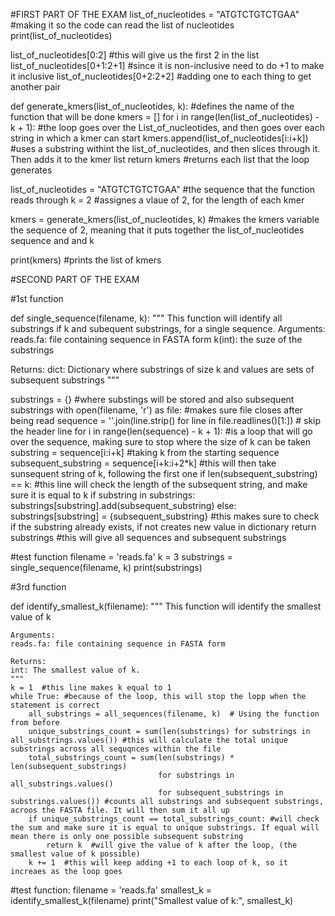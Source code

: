 #FIRST PART OF THE EXAM 
list_of_nucleotides = "ATGTCTGTCTGAA" #making it so the code can read the list of nucleotides
print(list_of_nucleotides)

list_of_nucleotides[0:2] #this will give us the first 2 in the list 
list_of_nucleotides[0+1:2+1] #since it is non-inclusive need to do +1 to make it inclusive 
list_of_nucleotides[0+2:2+2] #adding one to each thing to get another pair 


def generate_kmers(list_of_nucleotides, k): #defines the name of the function that will be done
    kmers = []
    for i in range(len(list_of_nucleotides) - k + 1): #the loop goes over the List_of_nucleotides, and then goes over each string in which a kmer can start 
        kmers.append(list_of_nucleotides[i:i+k]) #uses a substring withint the list_of_nucleotides, and then slices through it. Then adds it to the kmer list 
    return kmers #returns each list that the loop generates 

list_of_nucleotides = "ATGTCTGTCTGAA" #the sequence that the function reads through
k = 2 #assignes a vlaue of 2, for the length of each kmer 

kmers = generate_kmers(list_of_nucleotides, k) #makes the kmers variable the sequence of 2, meaning that it puts together the list_of_nucleotides sequence and and k 

print(kmers) #prints the list of kmers 



#SECOND PART OF THE EXAM

#1st function 

def single_sequence(filename, k):
  """
  This function will identify all substrings if k and subequent substrings, for a single sequence.
  Arguments:
   reads.fa: file containing sequence in FASTA form 
   k(int): the suze of the substrings 
   
  Returns:
    dict: Dictionary where substrings of size k and values are sets of subsequent substrings
  """

substrings = {} #where substings will be stored and also subsequent substrings 
with open(filename, 'r') as file: #makes sure file closes after being read 
  sequence = ''.join(line.strip() for line in file.readlines()[1:])  # skip the header line
  for i in range(len(sequence) - k + 1): #is a loop that will go over the sequence, making sure to stop where the size of k can be taken 
    substring = sequence[i:i+k] #taking k from the starting sequence
    subsequent_substring = sequence[i+k:i+2*k] #this will then take sunsequent string of k, following the first one
    if len(subsequent_substring) == k: #this line will check the length of the subsequent string, and make sure it is equal to k
      if substring in substrings:
        substrings[substring].add(subsequent_substring)
      else:
          substrings[substring] = {subsequent_substring} #this makes sure to check if the substring already exists, if not creates new value in dictionary 
return substrings #this will give all sequences and subsequent substrings 

#test function 
filename = 'reads.fa'
k = 3
substrings = single_sequence(filename, k)
print(substrings)


#3rd function 


def identify_smallest_k(filename):
    """
   This function will identify the smallest value of k
   
    Arguments:
    reads.fa: file containing sequence in FASTA form 

    Returns:
    int: The smallest value of k.
    """
    k = 1  #this line makes k equal to 1 
    while True: #because of the loop, this will stop the lopp when the statement is correct 
        all_substrings = all_sequences(filename, k)  # Using the function from before 
        unique_substrings_count = sum(len(substrings) for substrings in all_substrings.values()) #this will calculate the total unique substrings across all sequqnces within the file
        total_substrings_count = sum(len(substrings) * len(subsequent_substrings) 
                                     for substrings in all_substrings.values() 
                                     for subsequent_substrings in substrings.values()) #counts all substrings and subsequent substrings, acroos the FASTA file. It will then sum it all up 
        if unique_substrings_count == total_substrings_count: #will check the sum and make sure it is equal to unique substrings. If equal will mean there is only one possible subsequent substring 
            return k  #will give the value of k after the loop, (the smallest value of k possible)
        k += 1  #this will keep adding +1 to each loop of k, so it increaes as the loop goes

#test function:
filename = 'reads.fa'
smallest_k = identify_smallest_k(filename)
print("Smallest value of k:", smallest_k)

